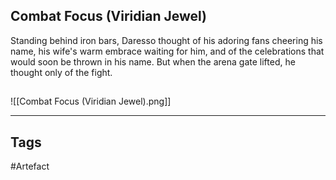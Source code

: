 ## Combat Focus (Viridian Jewel)
Standing behind iron bars,
Daresso thought of his adoring fans cheering his name,
his wife's warm embrace waiting for him,
and of the celebrations that would soon be thrown in his name.
But when the arena gate lifted, he thought only of the fight.
## 
![[Combat Focus (Viridian Jewel).png]]

---
## Tags
#Artefact